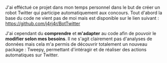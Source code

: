 J'ai efféctué ce projet dans mon temps personnel dans le but de créer un robot Twitter qui participe automatiquement aux concours.
Tout d'abord la base du code ne vient pas de moi mais est disponible sur le lien suivant : https://github.com/j4rj4r/BotTwitter

J'ai cependant du **comprendre** et **m'adapter** au code afin de pouvoir le **modifier selon mes besoins**.
Il ne s'agit clairement pas d'analyses de données mais cela m'a permis de découvrir totalement un nouveau package : Tweepy, permettant d'intéragir et de réaliser des actions automatiques sur Twitter.
